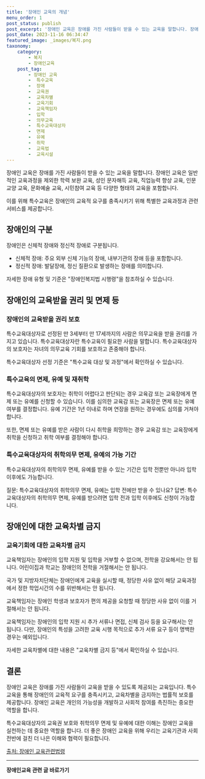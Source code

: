```yaml
---
title: '장애인 교육의 개념'
menu_order: 1
post_status: publish
post_excerpt: '장애인 교육은 장애를 가진 사람들이 받을 수 있는 교육을 말합니다. 장애인 교육은 일반적인 교육과정을 제외한 학력 보완 교육, 성인 문자해득 교육, 직업능력 향상 교육, 인문교양 교육, 문화예술 교육, 시민참여 교육 등 다양한 형태의 교육을 포함합니다.'
post_date: 2023-11-16 06:34:47
featured_image: _images/복지.png
taxonomy:
    category:
        - 복지
        - 장애인교육
    post_tag:
        - 장애인 교육
        -  특수교육
        -  장애
        -  교육권
        -  교육차별
        -  교육기회
        -  교육책임자
        -  입학
        -  의무교육
        -  특수교육대상자
        -  면제
        -  유예
        -  취학
        -  교육법
        -  교육시설
---
```



장애인 교육은 장애를 가진 사람들이 받을 수 있는 교육을 말합니다. 장애인 교육은 일반적인 교육과정을 제외한 학력 보완 교육, 성인 문자해득 교육, 직업능력 향상 교육, 인문교양 교육, 문화예술 교육, 시민참여 교육 등 다양한 형태의 교육을 포함합니다.

이를 위해 특수교육은 장애인의 교육적 요구를 충족시키기 위해 특별한 교육과정과 관련 서비스를 제공합니다.

## 장애인의 구분
장애인은 신체적 장애와 정신적 장애로 구분됩니다.

- 신체적 장애: 주요 외부 신체 기능의 장애, 내부기관의 장애 등을 포함합니다.
- 정신적 장애: 발달장애, 정신 질환으로 발생하는 장애를 의미합니다.

자세한 장애 유형 및 기준은 "장애인복지법 시행령"을 참조하실 수 있습니다.

## 장애인의 교육받을 권리 및 면제 등

### 장애인의 교육받을 권리 보호
특수교육대상자로 선정된 만 3세부터 만 17세까지의 사람은 의무교육을 받을 권리를 가지고 있습니다. 특수교육대상자란 특수교육이 필요한 사람을 말합니다. 특수교육대상자의 보호자는 자녀의 의무교육 기회를 보호하고 존중해야 합니다.

특수교육대상자 선정 기준은 "특수교육 대상 및 과정"에서 확인하실 수 있습니다.

### 특수교육의 면제, 유예 및 재취학
특수교육대상자의 보호자는 취학이 어렵다고 판단되는 경우 교육감 또는 교육장에게 면제 또는 유예를 신청할 수 있습니다. 이를 심의한 교육감 또는 교육장은 면제 또는 유예 여부를 결정합니다. 유예 기간은 1년 이내로 하며 연장을 원하는 경우에도 심의를 거쳐야 합니다.

또한, 면제 또는 유예를 받은 사람이 다시 취학을 희망하는 경우 교육감 또는 교육장에게 취학을 신청하고 취학 여부를 결정해야 합니다.

### 특수교육대상자의 취학의무 면제, 유예의 가능 기간
특수교육대상자의 취학의무 면제, 유예를 받을 수 있는 기간은 입학 전뿐만 아니라 입학 이후에도 가능합니다.

질문: 특수교육대상자의 취학의무 면제, 유예는 입학 전에만 받을 수 있나요?
답변: 특수교육대상자의 취학의무 면제, 유예를 받으려면 입학 전과 입학 이후에도 신청이 가능합니다.

## 장애인에 대한 교육차별 금지

### 교육기회에 대한 교육차별 금지
교육책임자는 장애인의 입학 지원 및 입학을 거부할 수 없으며, 전학을 강요해서는 안 됩니다. 어린이집과 학교는 장애인의 전학을 거절해서는 안 됩니다.

국가 및 지방자치단체는 장애인에게 교육을 실시할 때, 정당한 사유 없이 해당 교육과정에서 정한 학업시간의 수를 위반해서는 안 됩니다.

교육책임자는 장애인 학생과 보호자가 편의 제공을 요청할 때 정당한 사유 없이 이를 거절해서는 안 됩니다.

교육책임자는 장애인의 입학 지원 시 추가 서류나 면접, 신체 검사 등을 요구해서는 안 됩니다. 다만, 장애인의 특성을 고려한 교육 시행 목적으로 추가 서류 요구 등이 명백한 경우는 예외입니다.

자세한 교육차별에 대한 내용은 "교육차별 금지 등"에서 확인하실 수 있습니다.

## 결론

장애인 교육은 장애를 가진 사람들이 교육을 받을 수 있도록 제공되는 교육입니다. 특수교육을 통해 장애인의 교육적 요구를 충족시키고, 교육차별을 금지하는 법률적 보호를 제공합니다. 장애인 교육은 개인의 가능성을 개발하고 사회적 참여를 촉진하는 중요한 역할을 합니다.

특수교육대상자의 교육권 보호와 취학의무 면제 및 유예에 대한 이해는 장애인 교육을 실천하는 데 중요한 역할을 합니다. 더 좋은 장애인 교육을 위해 우리는 교육기관과 사회 전반에 걸친 더 나은 이해와 협력이 필요합니다.

[출처: 장애인 교육관련법령](URL)
<!-- wp:separator -->
<hr class="wp-block-separator has-alpha-channel-opacity"/>
<!-- /wp:separator -->

<!-- wp:group {"backgroundColor":"base","layout":{"type":"constrained"}} -->
<div class="wp-block-group has-base-background-color has-background"><!-- wp:paragraph {"align":"center","fontSize":"medium"} -->
<p class="has-text-align-center has-large-font-size"><strong>장애인교육 관련 글 바로가기</strong></p>
<!-- /wp:paragraph -->


<!-- wp:latest-posts
{"categories":[{"id":23150,"count":19,"description":"","link":"https://uknowlaw.com/category/%ec%9e%a5%ec%95%a0%ec%9d%b8%ea%b5%90%ec%9c%a1/","name":"장애인교육","slug":"장애인교육","taxonomy":"category","parent":0,"meta":[],"_links":{"self":[{"href":"https://uknowlaw.com/wp-json/wp/v2/categories/23150"}],"collection":[{"href":"https://uknowlaw.com/wp-json/wp/v2/categories"}],"about":[{"href":"https://uknowlaw.com/wp-json/wp/v2/taxonomies/category"}],"wp:post_type":[{"href":"https://uknowlaw.com/wp-json/wp/v2/posts?categories=23150"}],"curies":[{"name":"wp","href":"https://api.w.org/{rel}","templated":true}]}}],"postsToShow":100,"excerptLength":28,"postLayout":"grid","columns":2,"featuredImageAlign":"left","featuredImageSizeSlug":"large","fontSize":"small"} /--></div>
<!-- /wp:group -->
